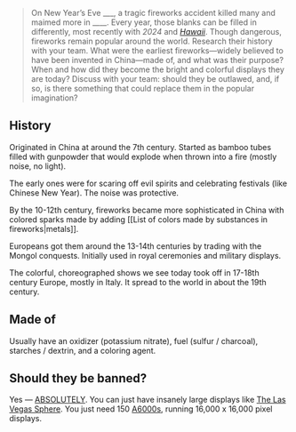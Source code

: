 > On New Year’s Eve ___, a tragic fireworks accident killed many and maimed more in ____. Every year, those blanks can be filled in differently, most recently with *2024* and [_Hawaii_](https://apnews.com/article/hawaii-fireworks-explosion-culture-62e7e02fb018a8c29d4298c6f2804f1b). Though dangerous, fireworks remain popular around the world. Research their history with your team. What were the earliest fireworks—widely believed to have been invented in China—made of, and what was their purpose? When and how did they become the bright and colorful displays they are today? Discuss with your team: should they be outlawed, and, if so, is there something that could replace them in the popular imagination?

## History

Originated in China at around the 7th century. Started as bamboo tubes filled with gunpowder that would explode when thrown into a fire (mostly noise, no light).

The early ones were for scaring off evil spirits and celebrating festivals (like Chinese New Year). The noise was protective.

By the 10-12th century, fireworks became more sophisticated in China with colored sparks made by adding [[List of colors made by substances in fireworks|metals]].

Europeans got them around the 13-14th centuries by trading with the Mongol conquests. Initially used in royal ceremonies and military displays.

The colorful, choreographed shows we see today took off in 17-18th century Europe, mostly in Italy. It spread to the world in about the 19th century.
## Made of

Usually have an oxidizer (potassium nitrate), fuel (sulfur / charcoal), starches / dextrin, and a coloring agent.

## Should they be banned?

Yes — [ABSOLUTELY](https://en.wikipedia.org/wiki/List_of_fireworks_accidents_and_incidents_in_Sivakasi). You can just have insanely large displays like [The Las Vegas Sphere](https://maps.app.goo.gl/o4xzVa5fmC8rs48w6). You just need 150 [A6000s](https://www.nvidia.com/en-in/products/workstations/rtx-a6000/), running 16,000 x 16,000 pixel displays.